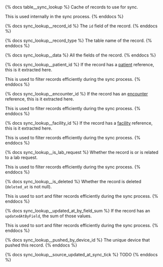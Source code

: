 {% docs table__sync_lookup %}
Cache of records to use for sync.

This is used internally in the sync process.
{% enddocs %}

{% docs sync_lookup__record_id %}
The `id` field of the record.
{% enddocs %}

{% docs sync_lookup__record_type %}
The table name of the record.
{% enddocs %}

{% docs sync_lookup__data %}
All the fields of the record.
{% enddocs %}

{% docs sync_lookup__patient_id %}
If the record has a [patient](#!/source/source.tamanu.tamanu.patients) reference, this is it extracted here.

This is used to filter records efficiently during the sync process.
{% enddocs %}

{% docs sync_lookup__encounter_id %}
If the record has an [encounter](#!/source/source.tamanu.tamanu.encounters) reference, this is it extracted here.

This is used to filter records efficiently during the sync process.
{% enddocs %}

{% docs sync_lookup__facility_id %}
If the record has a [facility](#!/source/source.tamanu.tamanu.facilitys) reference, this is it extracted here.

This is used to filter records efficiently during the sync process.
{% enddocs %}

{% docs sync_lookup__is_lab_request %}
Whether the record is or is related to a lab request.

This is used to filter records efficiently during the sync process.
{% enddocs %}

{% docs sync_lookup__is_deleted %}
Whether the record is deleted (`deleted_at` is not null).

This is used to sort and filter records efficiently during the sync process.
{% enddocs %}

{% docs sync_lookup__updated_at_by_field_sum %}
If the record has an `updatedAtByField`, the sum of those values.

This is used to sort and filter records efficiently during the sync process.
{% enddocs %}

{% docs sync_lookup__pushed_by_device_id %}
The unique device that pushed this record.
{% enddocs %}

{% docs sync_lookup__source_updated_at_sync_tick %}
TODO
{% enddocs %}
